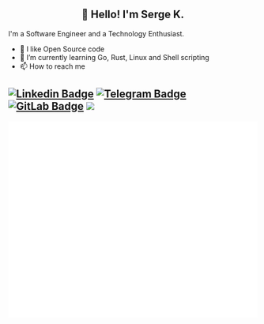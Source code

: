 <h2 align="center">👋 Hello! I'm Serge K.</h2>

I'm a Software Engineer and a Technology Enthusiast.

- 🔭 I like Open Source code
- 🌱 I’m currently learning Go, Rust, Linux and Shell scripting
- 📫 How to reach me 

[![Linkedin Badge](https://img.shields.io/badge/-phnx47-0072b1?style=flat&logo=Linkedin&logoColor=white)](https://www.linkedin.com/in/phnx47/ "Connect on LinkedIn")
[![Telegram Badge](https://img.shields.io/badge/-phnx47-grey?style=flat&logo=Telegram&logoColor=white)](https://t.me/phnx47 "Contact on Telegram")
[![GitLab Badge](https://img.shields.io/badge/-phnx47-grey?style=flat&logo=GitLab&logoColor=white)](https://gitlab.com/phnx47 "On GitLab")
![](https://hit.yhype.me/github/profile?user_id=1101691)
-------
![Metrics](https://github.com/phnx47/phnx47/blob/master/github-metrics.svg)
